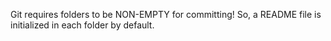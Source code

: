 Git requires folders to be NON-EMPTY for committing!
So, a README file is initialized in each folder by default.
